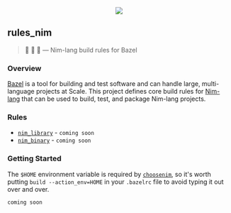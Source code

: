 <p align="center">
  <img src="/logo.png"/>
</p>

## rules_nim

> 👑 🌿 💚 — Nim-lang build rules for Bazel

### Overview

[Bazel](https://bazel.build/) is a tool for building and test software and can handle large, multi-language projects at Scale.
This project defines core build rules for [Nim-lang](https://nim-lang.org/) that can be used to build, test, and package Nim-lang projects.

### Rules

* [`nim_library`]() - `coming soon`
* [`nim_binary`]() - `coming soon`

### Getting Started

The `$HOME` environment variable is required by [`choosenim`](https://github.com/dom96/choosenim), so it's worth
putting `build --action_env=HOME` in your `.bazelrc` file to avoid typing it out over and over.

`coming soon`
